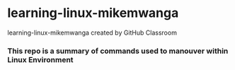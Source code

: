 # learning-linux-mikemwanga
learning-linux-mikemwanga created by GitHub Classroom

### This repo is a summary of commands used to manouver within Linux Environment
